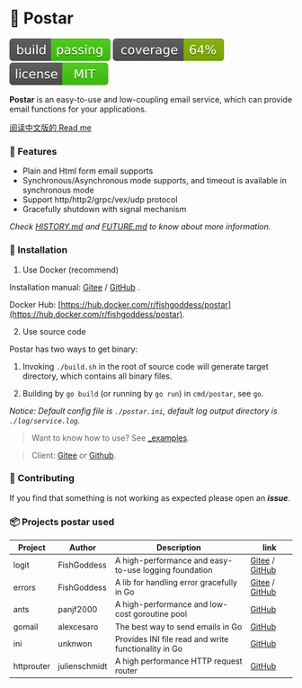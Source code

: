# 📝 Postar

[![build](_icons/build.svg)](_icons/build.svg)
[![coverage](_icons/coverage.svg)](_icons/coverage.svg)
[![license](_icons/license.svg)](https://opensource.org/licenses/MIT)

**Postar** is an easy-to-use and low-coupling email service, which can provide email functions for your applications.

[阅读中文版的 Read me](./README.md)

### 🥇 Features

* Plain and Html form email supports
* Synchronous/Asynchronous mode supports, and timeout is available in synchronous mode
* Support http/http2/grpc/vex/udp protocol
* Gracefully shutdown with signal mechanism

_Check [HISTORY.md](./HISTORY.md) and [FUTURE.md](./FUTURE.md) to know about more information._

### 🚀 Installation

1. Use Docker (recommend)

Installation manual: [Gitee](https://gitee.com/avino-plan/postar-docker)
/ [GitHub](https://github.com/avino-plan/postar-docker) .

Docker Hub: [https://hub.docker.com/r/fishgoddess/postar](https://hub.docker.com/r/fishgoddess/postar).

2. Use source code

Postar has two ways to get binary:

1. Invoking `./build.sh` in the root of source code will generate target directory, which contains all binary files.

2. Building by `go build` (or running by `go run`) in `cmd/postar`, see `go`.

_Notice: Default config file is `./postar.ini`, default log output directory is `./log/service.log`._

> Want to know how to use? See [_examples](_examples).

> Client: [Gitee](https://gitee.com/avino-plan/postar-client) or [Github](https://github.com/avino-plan/postar-client).

### 👥 Contributing

If you find that something is not working as expected please open an _**issue**_.

### 📦 Projects postar used

| Project    | Author        | Description                                           | link                                                                                            |
|------------|---------------|-------------------------------------------------------|-------------------------------------------------------------------------------------------------|
| logit      | FishGoddess   | A high-performance and easy-to-use logging foundation | [Gitee](https://gitee.com/go-logit/logit) / [GitHub](https://github.com/go-logit/logit)         |
| errors     | FishGoddess   | A lib for handling error gracefully in Go             | [Gitee](https://gitee.com/FishGoddess/errors) / [GitHub](https://github.com/FishGoddess/errors) |
| ants       | panjf2000     | A high-performance and low-cost goroutine pool        | [GitHub](https://github.com/panjf2000/ants)                                                     |
| gomail     | alexcesaro    | The best way to send emails in Go                     | [GitHub](https://github.com/go-gomail/gomail/tree/v2)                                           |
| ini        | unknwon       | Provides INI file read and write functionality in Go  | [GitHub](https://github.com/go-ini/ini)                                                         |
| httprouter | julienschmidt | A high performance HTTP request router                | [GitHub](https://github.com/julienschmidt/httprouter)                                           |
